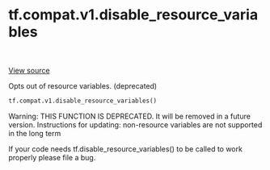 <div itemscope itemtype="http://developers.google.com/ReferenceObject">
<meta itemprop="name" content="tf.compat.v1.disable_resource_variables" />
<meta itemprop="path" content="Stable" />
</div>

# tf.compat.v1.disable_resource_variables

<!-- Insert buttons -->

<table class="tfo-notebook-buttons tfo-api" align="left">
</table>

<a target="_blank" href="/code/stable/tensorflow/python/ops/variable_scope.py">View source</a>



<!-- Start diff -->
Opts out of resource variables. (deprecated)

``` python
tf.compat.v1.disable_resource_variables()
```



<!-- Placeholder for "Used in" -->

Warning: THIS FUNCTION IS DEPRECATED. It will be removed in a future version.
Instructions for updating:
non-resource variables are not supported in the long term

If your code needs tf.disable_resource_variables() to be called to work
properly please file a bug.